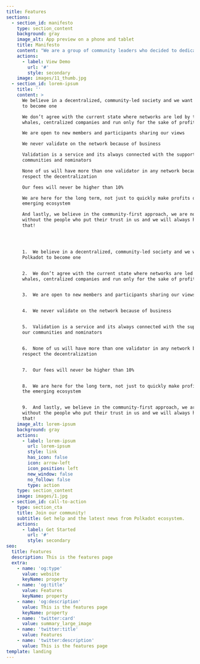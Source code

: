 ```yaml
---
title: Features
sections:
  - section_id: manifesto
    type: section_content
    background: gray
    image_alt: App preview on a phone and tablet
    title: Manifesto
    content: "We are a group of community leaders who decided to dedicate their professional lives to the Polkadot and its diverse ecosystem.\_\n\nEach of us created his own community, published the content, started validating on the network, and promoted Polkadot and its projects as much as he could. But most importantly, we started doing this because of the passion we share for the wonderful cryptocurrency technology - and the most promising project that is out there, the Polkadot!\n\nAside from publishing articles on Medium, tweeting about the newest events in the ecosystem, and supporting our community in understanding various aspects of Polkadot, we also validate on the network. We understand validation not only as a way to earn some profits (although that’s a nice bonus), we take it as a service to the network. What we care about the most is a healthy and organic growth of the ecosystem and we believe that only validators with deep roots in the community can provide that.\n\nUnfortunately, validating has become a business for many. There are big companies with enormous funding specialized in running their nodes - they usually run them on many networks and their only goal is increasing the profits. They do not care about the network, they do not care about the community and they definitely do not care about small players, believing in the better, decentralized world. Our opinion is that this is not how Satoshi Nakamoto imagined a trustless society, full of independent individuals and communities not only running the network but also supporting its users.\n\nAnd this is why we decided to join our forces, earn the trust of the community and become one of the strongest supporters of the Polkadot Ecosystem. So let us present you our manifesto, the set of principles we will always honor!\n\n"
    actions:
      - label: View Demo
        url: '#'
        style: secondary
    image: images/11_thumb.jpg
  - section_id: lorem-ipsum
    title: ''
    content: >
      We believe in a decentralized, community-led society and we want Polkadot
      to become one

      We don’t agree with the current state where networks are led by the
      whales, centralized companies and run only for the sake of profit

      We are open to new members and participants sharing our views

      We never validate on the network because of business

      Validation is a service and its always connected with the support of our
      communities and nominators

      None of us will have more than one validator in any network because we
      respect the decentralization

      Our fees will never be higher than 10%

      We are here for the long term, not just to quickly make profits out of the
      emerging ecosystem

      And lastly, we believe in the community-first approach, we are nothing
      without the people who put their trust in us and we will always honor
      that!




      1.  We believe in a decentralized, community-led society and we want
      Polkadot to become one


      2.  We don’t agree with the current state where networks are led by the
      whales, centralized companies and run only for the sake of profit


      3.  We are open to new members and participants sharing our views


      4.  We never validate on the network because of business


      5.  Validation is a service and its always connected with the support of
      our communities and nominators


      6.  None of us will have more than one validator in any network because we
      respect the decentralization


      7.  Our fees will never be higher than 10%


      8.  We are here for the long term, not just to quickly make profits out of
      the emerging ecosystem


      9.  And lastly, we believe in the community-first approach, we are nothing
      without the people who put their trust in us and we will always honor
      that!
    image_alt: lorem-ipsum
    background: gray
    actions:
      - label: lorem-ipsum
        url: lorem-ipsum
        style: link
        has_icon: false
        icon: arrow-left
        icon_position: left
        new_window: false
        no_follow: false
        type: action
    type: section_content
    image: images/1.jpg
  - section_id: call-to-action
    type: section_cta
    title: Join our community!
    subtitle: Get help and the latest news from Polkadot ecosystem.
    actions:
      - label: Get Started
        url: '#'
        style: secondary
seo:
  title: Features
  description: This is the features page
  extra:
    - name: 'og:type'
      value: website
      keyName: property
    - name: 'og:title'
      value: Features
      keyName: property
    - name: 'og:description'
      value: This is the features page
      keyName: property
    - name: 'twitter:card'
      value: summary_large_image
    - name: 'twitter:title'
      value: Features
    - name: 'twitter:description'
      value: This is the features page
template: landing
---
```

